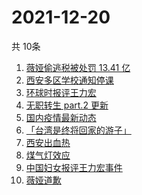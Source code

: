 # 2021-12-20
  共 10条

  <!-- BEGIN -->
  <!-- 最后更新时间:Mon Dec 20 2021 14:10:59 GMT+0000 (Coordinated Universal Time) -->
  1. [薇娅偷逃税被处罚 13.41 亿](https://www.zhihu.com/search?q=薇娅)
1. [西安多区学校通知停课](https://www.zhihu.com/search?q=西安疫情)
1. [环球时报评王力宏](https://www.zhihu.com/search?q=环球时报评王力宏)
1. [无职转生 part.2 更新](https://www.zhihu.com/search?q=无职转生)
1. [国内疫情最新动态](https://www.zhihu.com/search?q=疫情)
1. [「台湾是终将回家的游子」](https://www.zhihu.com/search?q=台湾)
1. [西安出血热](https://www.zhihu.com/search?q=出血热)
1. [煤气灯效应](https://www.zhihu.com/search?q=煤气灯效应)
1. [中国妇女报评王力宏事件](https://www.zhihu.com/search?q=王力宏事件)
1. [薇娅道歉](https://www.zhihu.com/search?q=薇娅道歉)
  <!-- END -->
  